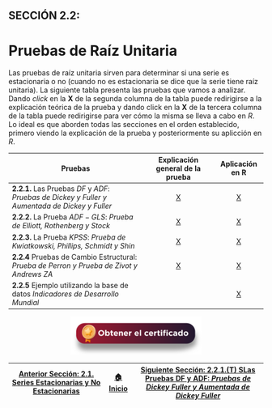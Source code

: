 ## SECCIÓN 2.2:
# Pruebas de Raíz Unitaria

Las pruebas de raíz unitaria sirven para determinar si una serie es estacionaria o no (cuando no es estacionaria se dice que la serie tiene raíz unitaria). La siguiente tabla presenta las pruebas que vamos a analizar. Dando _click_ en la **X** de la segunda columna de la tabla puede redirigirse a la explicación teórica de la prueba y dando click en la **X** de la tercera columna de la tabla puede redirigirse para ver cómo la misma se lleva a cabo en $R$. Lo ideal es que aborden todas las secciones en el orden establecido, primero viendo la explicación de la prueba y posteriormente su aplicción en $R$.  

| Pruebas                                                                                          | Explicación general de la prueba |  Aplicación en R                 |
|--------------------------------------------------------------------------------------------------|:--------------------------------:|:--------------------------------:|
| **2.2.1.** Las Pruebas $DF$ y $ADF$: _Pruebas de Dickey y Fuller y Aumentada de Dickey y Fuller_ | [X](Seccion02_02_01_T/Readme.md) | [X](Seccion02_02_01_R/Readme.md) | 
| **2.2.2.** La Prueba $ADF-GLS$: _Prueba de Elliott, Rothenberg y Stock_                          | [X](Seccion02_02_02_T/Readme.md) | [X](Seccion02_02_02_R/Readme.md) |
| **2.2.3.** La Prueba $KPSS$: _Prueba de Kwiatkowski, Phillips, Schmidt y Shin_                   | [X](Seccion02_02_03_T/Readme.md) | [X](Seccion02_02_03_R/Readme.md) |  
| **2.2.4** Pruebas de Cambio Estructural: _Prueba de Perron y Prueba de Zivot y Andrews_ $ZA$     | [X](Seccion02_02_04_T/Readme.md) | [X](Seccion02_02_04_R/Readme.md) |
| **2.2.5** Ejemplo utilizando la base de datos _Indicadores de Desarrollo Mundial_                |                                  | [X](Seccion02_02_05_R/Readme.md) |

<div align="center"><a href="https://enlace-academico.escuelaing.edu.co/psc/FORMULARIO/EMPLOYEE/SA/c/EC_LOCALIZACION_RE.LC_FRM_ADMEDCO_FL.GBL" target="_blank"><img src="https://github.com/alvaroperdomo/World-Econometrics/blob/main/.icons/IconCEHBotonCertificado.png" alt="World-Econometrics" width="260" border="0" /></a></div>

| [Anterior Sección: 2.1. Series Estacionarias y No Estacionarias](../Seccion02_01/Readme.md) | [:house: Inicio](../../README.md) |[Siguiente Sección: 2.2.1.(T) SLas Pruebas DF y ADF: _Pruebas de Dickey Fuller y Aumentada de Dickey Fuller_](Seccion02_02_01_T/Readme.md) |
|---------------------------------------------------------------------------------------------|-----------------------------------|-------------------------------------------------------------------------------------------|
